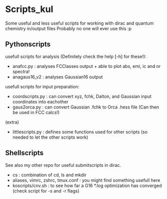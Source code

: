 # Scripts_kul
Some useful and less useful scripts for working with dirac and quantum chemistry in/output files
Probably no one will ever use this :p 

## Pythonscripts
usefull scripts for analysis (Definitely check the help [-h] for these!):
* anafcc.py : analyses FCClasses output + able to plot abs, emi, ic and nr spectra!
* anagaus16_v2 : analyses Gaussian16 output

usefull scripts for input preparation:
* coordscripts.py : can convert xyz, fchk, Dalton, and Gaussian input coordinates into eachother
* gaus2orca.py : can convert Gaussian .fchk to Orca .hess file (Can then be used in FCC calcs!)

(extra)
* littlescripts.py : defines some functions used for other scripts (so needed to let the other scripts work)


## Shellscripts
See also my other repo for useful submitscripts in dirac.
* cs : combination of cd, ls and mkdir
* aliases, vimrc, zshrc, tmux.conf : you might find something usefull here
* koscripts/cnv.sh : to see how far a G16 *.log optimization has converged (check script for -s and -r flags)
